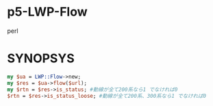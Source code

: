 p5-LWP-Flow
===========

perl

# SYNOPSYS

```perl
my $ua = LWP::Flow->new;
my $res = $ua->flow($url);
my $rtn = $res->is_status; #動線が全て200系なら1 でなければ0
$rtn = $res->is_status_loose; #動線が全て200系、300系なら1 でなければ0
```

